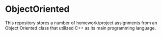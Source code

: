 # ObjectOriented
This repository stores a number of homework/project assignments from an Object Oriented class that utilized C++ as its main programming language.

